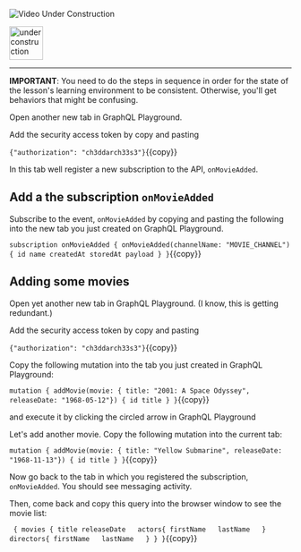![Video Under Construction](https://raw.githubusercontent.com/reselbob/katacoda-scenarios/master/understanding-graphql-using-imbob/images/video-under-construction.jpg)
 
 <img src="http://www.gosc.org/_Media/under-construction-yellow-d_med.png" width="60" alt="under construction" />

------

**IMPORTANT**: You need to do the steps in sequence in order for the state of the lesson's learning environment to be
consistent. Otherwise, you'll get behaviors that might be confusing.

Open another new tab in GraphQL Playground.

Add the security access token by copy and pasting

`{"authorization": "ch3ddarch33s3"}`{{copy}}

In this tab well register a new subscription to the API, `onMovieAdded`.

## Add a the subscription `onMovieAdded`

Subscribe to the event, `onMovieAdded` by copying and pasting the following into the new tab you just created on GraphQL Playground.

`
subscription onMovieAdded {
    onMovieAdded(channelName: "MOVIE_CHANNEL") {
        id
        name
        createdAt
        storedAt
        payload
    }
}
`{{copy}}

## Adding some movies

Open yet another new tab in GraphQL Playground. (I know, this is getting redundant.)

Add the security access token by copy and pasting

`{"authorization": "ch3ddarch33s3"}`{{copy}}

Copy the following mutation into the tab you just created in GraphQL Playground:

`mutation {
    addMovie(movie: {
        title: "2001: A Space Odyssey",
        releaseDate: "1968-05-12"}) {
          id
          title
    }
}`{{copy}}

and execute it by clicking the circled arrow in GraphQL Playground

Let's add another movie. Copy the following mutation into the current tab:

`mutation {
     addMovie(movie: {
         title: "Yellow Submarine",
         releaseDate: "1968-11-13"}) {
           id
           title
     }
 }`{{copy}}

Now go back to the tab in which you registered the subscription, `onMovieAdded`. You should see messaging activity.

Then, come back and copy this query into the browser window to see the movie list:

 `
 {
   movies {
     title
     releaseDate  
     actors{
       firstName  
       lastName  
     }
     directors{
       firstName  
       lastName  
     }
   }
 }`{{copy}}
 

